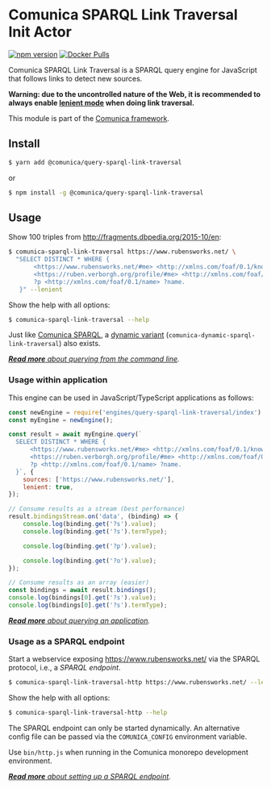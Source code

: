 # Comunica SPARQL Link Traversal Init Actor

[![npm version](https://badge.fury.io/js/%40comunica%2Factor-init-sparql-link-traversal.svg)](https://www.npmjs.com/package/@comunica/actor-init-sparql-link-traversal)
[![Docker Pulls](https://img.shields.io/docker/pulls/comunica/actor-init-sparql-link-traversal.svg)](https://hub.docker.com/r/comunica/actor-init-sparql-link-traversal/)

Comunica SPARQL Link Traversal is a SPARQL query engine for JavaScript that follows links to detect new sources.

**Warning: due to the uncontrolled nature of the Web, it is recommended to always enable [lenient mode](https://comunica.dev/docs/query/advanced/context/#4--lenient-execution) when doing link traversal.**

This module is part of the [Comunica framework](https://comunica.dev/).

## Install

```bash
$ yarn add @comunica/query-sparql-link-traversal
```

or

```bash
$ npm install -g @comunica/query-sparql-link-traversal
```

## Usage

Show 100 triples from http://fragments.dbpedia.org/2015-10/en:

```bash
$ comunica-sparql-link-traversal https://www.rubensworks.net/ \
  "SELECT DISTINCT * WHERE {
       <https://www.rubensworks.net/#me> <http://xmlns.com/foaf/0.1/knows> ?p.
       <https://ruben.verborgh.org/profile/#me> <http://xmlns.com/foaf/0.1/knows> ?p.
       ?p <http://xmlns.com/foaf/0.1/name> ?name.
   }" --lenient
```

Show the help with all options:

```bash
$ comunica-sparql-link-traversal --help
```

Just like [Comunica SPARQL](https://github.com/comunica/comunica/tree/master/packages/actor-init-sparql),
a [dynamic variant](https://github.com/comunica/comunica/tree/master/packages/actor-init-sparql#usage-from-the-command-line) (`comunica-dynamic-sparql-link-traversal`) also exists.

_[**Read more** about querying from the command line](https://comunica.dev/docs/query/getting_started/query_cli/)._

### Usage within application

This engine can be used in JavaScript/TypeScript applications as follows:

```javascript
const newEngine = require('engines/query-sparql-link-traversal/index').newEngine;
const myEngine = newEngine();

const result = await myEngine.query(`
  SELECT DISTINCT * WHERE {
      <https://www.rubensworks.net/#me> <http://xmlns.com/foaf/0.1/knows> ?p.
      <https://ruben.verborgh.org/profile/#me> <http://xmlns.com/foaf/0.1/knows> ?p.
      ?p <http://xmlns.com/foaf/0.1/name> ?name.
  }`, {
    sources: ['https://www.rubensworks.net/'],
    lenient: true,
});

// Consume results as a stream (best performance)
result.bindingsStream.on('data', (binding) => {
    console.log(binding.get('?s').value);
    console.log(binding.get('?s').termType);

    console.log(binding.get('?p').value);

    console.log(binding.get('?o').value);
});

// Consume results as an array (easier)
const bindings = await result.bindings();
console.log(bindings[0].get('?s').value);
console.log(bindings[0].get('?s').termType);
```

_[**Read more** about querying an application](https://comunica.dev/docs/query/getting_started/query_app/)._

### Usage as a SPARQL endpoint

Start a webservice exposing https://www.rubensworks.net/ via the SPARQL protocol, i.e., a _SPARQL endpoint_.

```bash
$ comunica-sparql-link-traversal-http https://www.rubensworks.net/ --lenient
```

Show the help with all options:

```bash
$ comunica-sparql-link-traversal-http --help
```

The SPARQL endpoint can only be started dynamically.
An alternative config file can be passed via the `COMUNICA_CONFIG` environment variable.

Use `bin/http.js` when running in the Comunica monorepo development environment.

_[**Read more** about setting up a SPARQL endpoint](https://comunica.dev/docs/query/getting_started/setup_endpoint/)._
